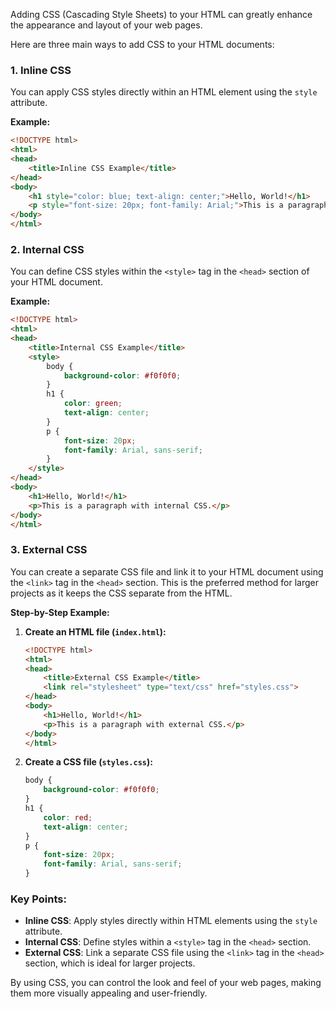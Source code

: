 Adding CSS (Cascading Style Sheets) to your HTML can greatly enhance the appearance and layout of your web pages. 

Here are three main ways to add CSS to your HTML documents:

### 1. Inline CSS
You can apply CSS styles directly within an HTML element using the `style` attribute.

**Example:**
```html
<!DOCTYPE html>
<html>
<head>
    <title>Inline CSS Example</title>
</head>
<body>
    <h1 style="color: blue; text-align: center;">Hello, World!</h1>
    <p style="font-size: 20px; font-family: Arial;">This is a paragraph with inline CSS.</p>
</body>
</html>
```

### 2. Internal CSS
You can define CSS styles within the `<style>` tag in the `<head>` section of your HTML document.

**Example:**
```html
<!DOCTYPE html>
<html>
<head>
    <title>Internal CSS Example</title>
    <style>
        body {
            background-color: #f0f0f0;
        }
        h1 {
            color: green;
            text-align: center;
        }
        p {
            font-size: 20px;
            font-family: Arial, sans-serif;
        }
    </style>
</head>
<body>
    <h1>Hello, World!</h1>
    <p>This is a paragraph with internal CSS.</p>
</body>
</html>
```

### 3. External CSS
You can create a separate CSS file and link it to your HTML document using the `<link>` tag in the `<head>` section. This is the preferred method for larger projects as it keeps the CSS separate from the HTML.

**Step-by-Step Example:**

1. **Create an HTML file (`index.html`):**
    ```html
    <!DOCTYPE html>
    <html>
    <head>
        <title>External CSS Example</title>
        <link rel="stylesheet" type="text/css" href="styles.css">
    </head>
    <body>
        <h1>Hello, World!</h1>
        <p>This is a paragraph with external CSS.</p>
    </body>
    </html>
    ```

2. **Create a CSS file (`styles.css`):**
    ```css
    body {
        background-color: #f0f0f0;
    }
    h1 {
        color: red;
        text-align: center;
    }
    p {
        font-size: 20px;
        font-family: Arial, sans-serif;
    }
    ```

### Key Points:
- **Inline CSS**: Apply styles directly within HTML elements using the `style` attribute.
- **Internal CSS**: Define styles within a `<style>` tag in the `<head>` section.
- **External CSS**: Link a separate CSS file using the `<link>` tag in the `<head>` section, which is ideal for larger projects.

By using CSS, you can control the look and feel of your web pages, making them more visually appealing and user-friendly. 
